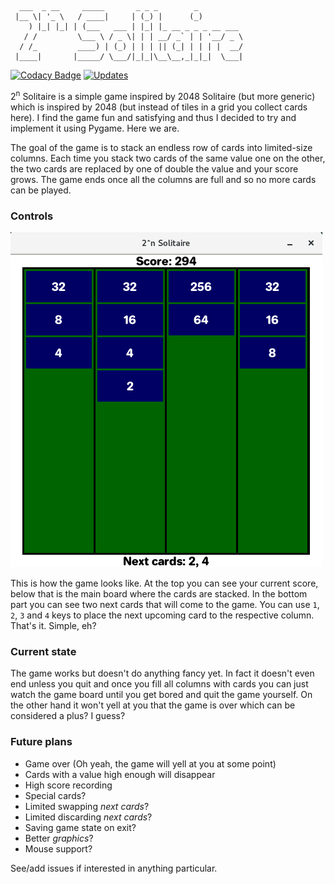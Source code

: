 ```
  ___  _ __     _____       _ _ _        _
 |__ \| '_ \   / ____|     | (_) |      (_)
    ) |_| |_| | (___   ___ | |_| |_ __ _ _ _ __ ___
   / /         \___ \ / _ \| | | __/ _` | | '__/ _ \
  / /_         ____) | (_) | | | || (_| | | | |  __/
 |____|       |_____/ \___/|_|_|\__\__,_|_|_|  \___|

```

[![Codacy Badge](https://api.codacy.com/project/badge/Grade/37d712df43e44d6487bb35e015c27c47)](https://app.codacy.com/app/geckon/2-n_solitaire?utm_source=github.com&utm_medium=referral&utm_content=geckon/2-n_solitaire&utm_campaign=Badge_Grade_Dashboard)
[![Updates](https://pyup.io/repos/github/geckon/2-n_solitaire/shield.svg)](https://pyup.io/repos/github/geckon/2-n_solitaire/)

2<sup>n</sup> Solitaire is a simple game inspired by 2048 Solitaire (but more
generic) which is inspired by 2048 (but instead of tiles in a grid you collect
cards here). I find the game fun and satisfying and thus I decided to try and
implement it using Pygame. Here we are.

The goal of the game is to stack an endless row of cards into limited-size
columns. Each time you stack two cards of the same value one on the other,
the two cards are replaced by one of double the value and your score grows.
The game ends once all the columns are full and so no more cards can be played.

### Controls

![Screenshot](docs/screenshot.png)

This is how the game looks like. At the top you can see your current score,
below that is the main board where the cards are stacked. In the bottom part you
can see two next cards that will come to the game. You can use `1`, `2`, `3` and
`4` keys to place the next upcoming card to the respective column. That's it.
Simple, eh?

### Current state

The game works but doesn't do anything fancy yet. In fact it doesn't even end
unless you quit and once you fill all columns with cards you can just watch
the game board until you get bored and quit the game yourself. On the other hand
it won't yell at you that the game is over which can be considered a plus?
I guess?

### Future plans

-   Game over (Oh yeah, the game will yell at you at some point)
-   Cards with a value high enough will disappear
-   High score recording
-   Special cards?
-   Limited swapping *next cards*?
-   Limited discarding *next cards*?
-   Saving game state on exit?
-   Better *graphics*?
-   Mouse support?

See/add issues if interested in anything particular.

